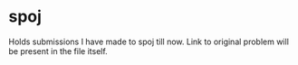 # spoj
Holds submissions I have made to spoj till now. Link to original problem will be present in the file itself.
